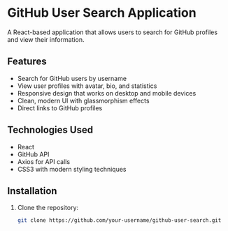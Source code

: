 # GitHub User Search Application

A React-based application that allows users to search for GitHub profiles and view their information.

## Features

- Search for GitHub users by username
- View user profiles with avatar, bio, and statistics
- Responsive design that works on desktop and mobile devices
- Clean, modern UI with glassmorphism effects
- Direct links to GitHub profiles

## Technologies Used

- React
- GitHub API
- Axios for API calls
- CSS3 with modern styling techniques

## Installation

1. Clone the repository:
   ```bash
   git clone https://github.com/your-username/github-user-search.git
